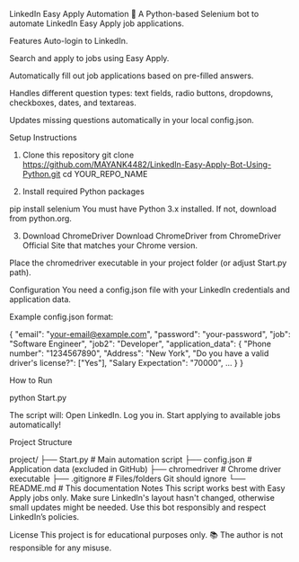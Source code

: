 LinkedIn Easy Apply Automation 🚀
A Python-based Selenium bot to automate LinkedIn Easy Apply job applications.

Features
Auto-login to LinkedIn.

Search and apply to jobs using Easy Apply.

Automatically fill out job applications based on pre-filled answers.

Handles different question types: text fields, radio buttons, dropdowns, checkboxes, dates, and textareas.

Updates missing questions automatically in your local config.json.

Setup Instructions

1. Clone this repository
git clone https://github.com/MAYANK4482/LinkedIn-Easy-Apply-Bot-Using-Python.git
cd YOUR_REPO_NAME

2. Install required Python packages

pip install selenium
You must have Python 3.x installed.
If not, download from python.org.

3. Download ChromeDriver
Download ChromeDriver from ChromeDriver Official Site that matches your Chrome version.

Place the chromedriver executable in your project folder (or adjust Start.py path).

Configuration
You need a config.json file  with your LinkedIn credentials and application data.

Example config.json format:

{
  "email": "your-email@example.com",
  "password": "your-password",
  "job": "Software Engineer",
  "job2": "Developer",
  "application_data": {
    "Phone number": "1234567890",
    "Address": "New York",
    "Do you have a valid driver's license?": ["Yes"],
    "Salary Expectation": "70000",
    ...
  }
}

How to Run

python Start.py

The script will:
  Open LinkedIn.
  Log you in.
  Start applying to available jobs automatically!

Project Structure

project/
├── Start.py            # Main automation script
├── config.json         # Application data (excluded in GitHub)
├── chromedriver        # Chrome driver executable
├── .gitignore          # Files/folders Git should ignore
└── README.md           # This documentation
Notes
This script works best with Easy Apply jobs only.
Make sure LinkedIn's layout hasn't changed, otherwise small updates might be needed.
Use this bot responsibly and respect LinkedIn’s policies.

License
This project is for educational purposes only. 📚
The author is not responsible for any misuse.